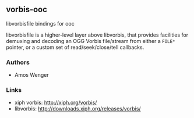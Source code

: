 ## vorbis-ooc

libvorbisfile bindings for ooc

libvorbisfile is a higher-level layer above libvorbis, that provides
facilities for demuxing and decoding an OGG Vorbis file/stream from
either a `FILE*` pointer, or a custom set of read/seek/close/tell callbacks.

### Authors

  * Amos Wenger

### Links

  * xiph vorbis: http://xiph.org/vorbis/
  * libvorbis: http://downloads.xiph.org/releases/vorbis/
  
